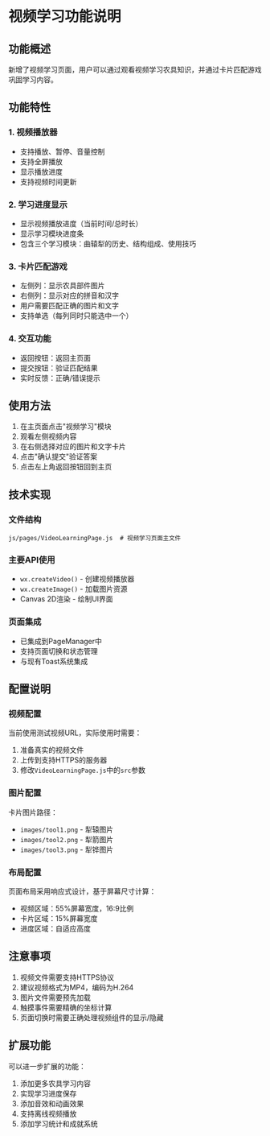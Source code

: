 # 视频学习功能说明

## 功能概述

新增了视频学习页面，用户可以通过观看视频学习农具知识，并通过卡片匹配游戏巩固学习内容。

## 功能特性

### 1. 视频播放器
- 支持播放、暂停、音量控制
- 支持全屏播放
- 显示播放进度
- 支持视频时间更新

### 2. 学习进度显示
- 显示视频播放进度（当前时间/总时长）
- 显示学习模块进度条
- 包含三个学习模块：曲辕犁的历史、结构组成、使用技巧

### 3. 卡片匹配游戏
- 左侧列：显示农具部件图片
- 右侧列：显示对应的拼音和汉字
- 用户需要匹配正确的图片和文字
- 支持单选（每列同时只能选中一个）

### 4. 交互功能
- 返回按钮：返回主页面
- 提交按钮：验证匹配结果
- 实时反馈：正确/错误提示

## 使用方法

1. 在主页面点击"视频学习"模块
2. 观看左侧视频内容
3. 在右侧选择对应的图片和文字卡片
4. 点击"确认提交"验证答案
5. 点击左上角返回按钮回到主页

## 技术实现

### 文件结构
```
js/pages/VideoLearningPage.js  # 视频学习页面主文件
```

### 主要API使用
- `wx.createVideo()` - 创建视频播放器
- `wx.createImage()` - 加载图片资源
- Canvas 2D渲染 - 绘制UI界面

### 页面集成
- 已集成到PageManager中
- 支持页面切换和状态管理
- 与现有Toast系统集成

## 配置说明

### 视频配置
当前使用测试视频URL，实际使用时需要：
1. 准备真实的视频文件
2. 上传到支持HTTPS的服务器
3. 修改`VideoLearningPage.js`中的`src`参数

### 图片配置
卡片图片路径：
- `images/tool1.png` - 犁辕图片
- `images/tool2.png` - 犁箭图片  
- `images/tool3.png` - 犁铧图片

### 布局配置
页面布局采用响应式设计，基于屏幕尺寸计算：
- 视频区域：55%屏幕宽度，16:9比例
- 卡片区域：15%屏幕宽度
- 进度区域：自适应高度

## 注意事项

1. 视频文件需要支持HTTPS协议
2. 建议视频格式为MP4，编码为H.264
3. 图片文件需要预先加载
4. 触摸事件需要精确的坐标计算
5. 页面切换时需要正确处理视频组件的显示/隐藏

## 扩展功能

可以进一步扩展的功能：
1. 添加更多农具学习内容
2. 实现学习进度保存
3. 添加音效和动画效果
4. 支持离线视频播放
5. 添加学习统计和成就系统 